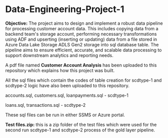 # Data-Engineering-Project-1

**Objective:**
The project aims to design and implement a robust data pipeline for processing customer account data. This includes copying data from a backend team's storage account, performing necessary transformations using ADF and upserting (inserting or updating) data from a file stored in Azure Data Lake Storage ADLS Gen2 storage into sql database table. The pipeline aims to ensure efficient, accurate, and scalable data processing to support downstream analytics and reporting needs.

A pdf file named **Customer Account Analysis** has been uploaded to this repository which explains how this project was built.

All the sql files which contain the codes of table creation for scdtype-1 and scdtype-2 logic have also been uploaded to this repository.

accounts.sql, customers.sql, loanpayments.sql - scdtype-1

loans.sql, transactions.sql - scdtype-2

These sql files can be run in either SSMS or Azure portal.

**Test files.zip:** this is a zip folder of the test files which were used for the second run scdtype-1 and scdtype-2 process of the gold layer pipeline.
